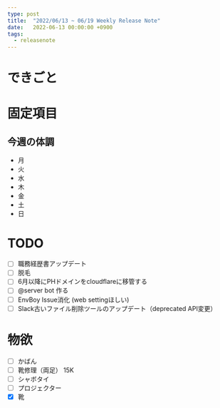 ```yaml
---
type: post
title:  "2022/06/13 ~ 06/19 Weekly Release Note"
date:   2022-06-13 00:00:00 +0900
tags:
  - releasenote
---
```

# できごと

# 固定項目

## 今週の体調

* 月 
* 火 
* 水
* 木
* 金
* 土
* 日

# TODO 

- [ ] 職務経歴書アップデート
- [ ] 脱毛
- [ ] 6月以降にPHドメインをcloudflareに移管する
- [ ] @server bot 作る
- [ ] EnvBoy Issue消化 (web settingほしい)
- [ ] Slack古いファイル削除ツールのアップデート（deprecated API変更）

# 物欲

- [ ] かばん
- [ ] 靴修理（両足） 15K
- [ ] シャボタイ
- [ ] プロジェクター
- [x] 靴
